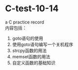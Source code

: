 # C-test-10-14
a C practice record<br>
内容包括：<br>
1. goto语句的使用
2. 使用goto语句编写一个关机程序
3. strcpy函数的用法
4. memset函数的用法
5. 自定义函数的基础知识

